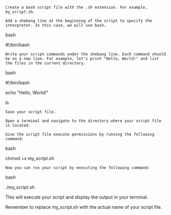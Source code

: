

    Create a bash script file with the .sh extension. For example, my_script.sh.

    Add a shebang line at the beginning of the script to specify the interpreter. In this case, we will use bash.

bash

#!/bin/bash

    Write your script commands under the shebang line. Each command should be on a new line. For example, let's print "Hello, World!" and list the files in the current directory.

bash

#!/bin/bash


echo "Hello, World!"


ls

    Save your script file.

    Open a terminal and navigate to the directory where your script file is located.

    Give the script file execute permissions by running the following command:

bash

chmod +x my_script.sh

    Now you can run your script by executing the following command:

bash

./my_script.sh

This will execute your script and display the output in your terminal.

Remember to replace my_script.sh with the actual name of your script file.
